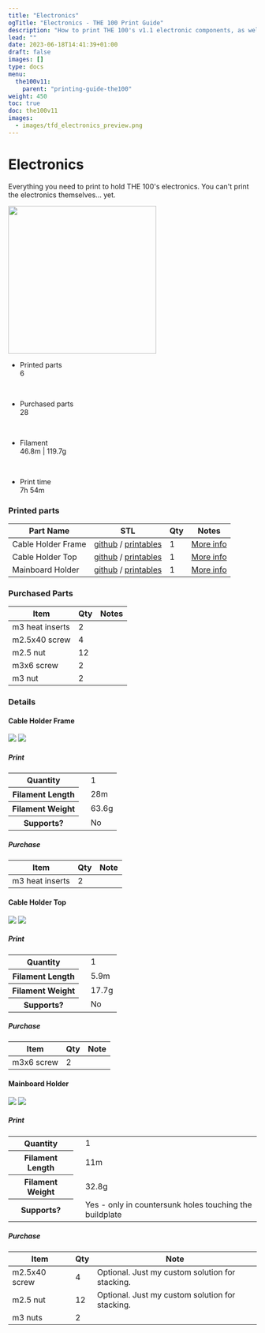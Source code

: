 ```yaml
---
title: "Electronics"
ogTitle: "Electronics - THE 100 Print Guide"
description: "How to print THE 100's v1.1 electronic components, as well as what hardware you need to purchase to build it."
lead: ""
date: 2023-06-18T14:41:39+01:00
draft: false
images: []
type: docs
menu:
  the100v11:
    parent: "printing-guide-the100"
weight: 450
toc: true
doc: the100v11
images: 
  - images/tfd_electronics_preview.png
---
```

# Electronics
Everything you need to print to hold THE 100's electronics. You can't print the electronics themselves... yet. 

<div class="row bd">
  <div class="col">
      <a href="images/electronics_cad.png"><img src="images/electronics_cad.png" width=300 class="img-thumbnail"></a>
  </div>
  <div class="col">
    <ul class="list-group">
      <li class="list-group-item d-flex justify-content-between align-items-center">
        <div class="text fw-bold">Printed parts</div>
        <div class="text">6</div>
      </li>
    </ul>
    <br>
    <ul class="list-group">
      <li class="list-group-item d-flex justify-content-between align-items-center">
        <div class="text fw-bold">Purchased parts</div>
        <div class="text">28</div>
      </li>
    </ul>   
    <br>
    <ul class="list-group">
      <li class="list-group-item d-flex justify-content-between align-items-center">
        <div class="text fw-bold">Filament</div>
        <div class="text">46.8m | 119.7g</div>
      </li>
    </ul>   
    <br>
    <ul class="list-group">
      <li class="list-group-item d-flex justify-content-between align-items-center">
        <div class="text fw-bold">Print time</div>
        <div class="text">7h 54m</div>
      </li>
    </ul>  
  </div>
</div>

### Printed parts
<table class="table table-sm">
  <thead>
    <tr>
      <th scope="col">Part Name</th>
      <th scope="col">STL</th>
      <th scope="col">Qty</th>
      <th scope="col">Notes</th>
    </tr>
  </thead>
  <tbody>
    <tr>
      <td>Cable Holder Frame</td>
      <td class="no-wrap"><a target="_blank" href="https://github.com/MSzturc/the100/blob/main/STL/Electronics/Cable%20Holder%20Frame.stl">github</a> / <a href="https://files.printables.com/media/prints/572689/stls/4581556_19129328-4335-465a-b671-f0bd2a63f9c6/cable-holder-frame.stl">printables</a></td>
      <td>1</td>
      <td><a href="#cable-holder-frame">More info</a></td>
    </tr>
    <tr>
      <td>Cable Holder Top</td>
      <td class="no-wrap"><a target="_blank" href="https://github.com/MSzturc/the100/blob/main/STL/Electronics/Cable%20Holder%20Top.stl">github</a> / <a href="https://files.printables.com/media/prints/572689/stls/4581557_c0b56564-be73-4338-9c44-279b15b9c600/cable-holder-top.stl">printables</a></td>
      <td>1</td>
      <td><a href="#cable-holder-top">More info</a></td>
    </tr>
    <tr>
      <td>Mainboard Holder</td>
      <td class="no-wrap"><a target="_blank" href="https://github.com/MSzturc/the100/blob/main/STL/Electronics/Mainboard%20Holder.stl">github</a> / <a href="https://files.printables.com/media/prints/572689/stls/4581558_7a9a4bd0-a8d6-4a6c-910a-24303c0e0896/mainboard-holder.stl">printables</a></td>
      <td>1</td>
      <td><a href="#mainboard-holder">More info</a></td>
    </tr>
  </tbody>
</table>

### Purchased Parts
<table class="table table-sm no-margin">
  <thead>
    <tr>
      <th scope="col">Item</th>
      <th scope="col">Qty</th>
      <th scope="col">Notes</th>
    </tr>
  </thead>
  <tbody>
    <tr>
      <td>m3 heat inserts</td>
      <td>2</td>
      <td></td>
    </tr>
    <tr>
      <td>m2.5x40 screw</td>
      <td>4</td>
      <td></td>
    </tr>
    <tr>
      <td>m2.5 nut</td>
      <td>12</td>
      <td></td>
    </tr>
    <tr>
      <td>m3x6 screw</td>
      <td>2</td>
      <td></td>
    </tr>
    <tr>
      <td>m3 nut</td>
      <td>2</td>
      <td></td>
    </tr>
  </tbody>
</table>

### Details

#### Cable Holder Frame
  <a href="images/cable_holder_cad.png"><img src="images/cable_holder_cad.png" class="img-thumbnail align-top img-thumbnail-300h" /></a>
  <a href="images/cable_holder_stl.png"><img src="images/cable_holder_stl.png" class="img-thumbnail align-top img-thumbnail-300h" /></a>
##### Print
<table class="table table-striped table-hover no-margin">
  <tbody class="table-group-divider">
    <tr>
      <th scope="row" class="no-wrap">Quantity</th>
      <td> </td>
      <td>1</td>
    </tr>
    <tr>
      <th scope="row" class="no-wrap">Filament Length</th>
      <td> </td>
      <td>28m</td>
    </tr>
    <tr>
      <th scope="row" class="no-wrap">Filament Weight</th>
      <td> </td>
      <td>63.6g</td>
    </tr>
    <tr>
      <th scope="row" class="no-wrap">Supports?</th>
      <td> </td>
      <td>No</td>
    </tr>
  </tbody>
</table>

##### Purchase
<table class="table table-striped table-hover no-margin">
  <thead>
    <tr>
      <th scope="col">Item</th>
      <th scope="col">Qty</th>
      <th scope="col">Note</th>
    </tr>
  </thead>
  <tbody>
    <tr>
      <td>m3 heat inserts</td>
      <td>2</td>
      <td></td>
    </tr>
  </tbody>
</table>


#### Cable Holder Top
  <a href="images/cable_holder_lid_cad.png"><img src="images/cable_holder_lid_cad.png" class="img-thumbnail align-top img-thumbnail-300h" /></a>
  <a href="images/cable_holder_lid_stl.png"><img src="images/cable_holder_lid_stl.png" class="img-thumbnail align-top img-thumbnail-300h" /></a>
##### Print
<table class="table table-striped table-hover no-margin">
  <tbody class="table-group-divider">
    <tr>
      <th scope="row" class="no-wrap">Quantity</th>
      <td> </td>
      <td>1</td>
    </tr>
    <tr>
      <th scope="row" class="no-wrap">Filament Length</th>
      <td> </td>
      <td>5.9m</td>
    </tr>
    <tr>
      <th scope="row" class="no-wrap">Filament Weight</th>
      <td> </td>
      <td>17.7g</td>
    </tr>
    <tr>
      <th scope="row" class="no-wrap">Supports?</th>
      <td> </td>
      <td>No</td>
    </tr>
  </tbody>
</table>

##### Purchase
<table class="table table-striped table-hover no-margin">
  <thead>
    <tr>
      <th scope="col">Item</th>
      <th scope="col">Qty</th>
      <th scope="col">Note</th>
    </tr>
  </thead>
  <tbody>
    <tr>
      <td>m3x6 screw</td>
      <td>2</td>
      <td></td>
    </tr>
  </tbody>
</table>


#### Mainboard Holder
  <a href="images/mainboard_holder_cad.png"><img src="images/mainboard_holder_cad.png" class="img-thumbnail align-top img-thumbnail-300h" /></a>
  <a href="images/mainboard_holder_stl.png"><img src="images/mainboard_holder_stl.png" class="img-thumbnail align-top img-thumbnail-300h" /></a>
##### Print
<table class="table table-striped table-hover no-margin">
  <tbody class="table-group-divider">
    <tr>
      <th scope="row" class="no-wrap">Quantity</th>
      <td> </td>
      <td>1</td>
    </tr>
    <tr>
      <th scope="row" class="no-wrap">Filament Length</th>
      <td> </td>
      <td>11m</td>
    </tr>
    <tr>
      <th scope="row" class="no-wrap">Filament Weight</th>
      <td> </td>
      <td>32.8g</td>
    </tr>
    <tr>
      <th scope="row" class="no-wrap">Supports?</th>
      <td> </td>
      <td>Yes - only in countersunk holes touching the buildplate</td>
    </tr>
  </tbody>
</table>

##### Purchase
<table class="table table-striped table-hover no-margin">
  <thead>
    <tr>
      <th scope="col">Item</th>
      <th scope="col">Qty</th>
      <th scope="col">Note</th>
    </tr>
  </thead>
  <tbody>
    <tr>
      <td>m2.5x40 screw</td>
      <td>4</td>
      <td>Optional. Just my custom solution for stacking.</td>
    </tr>
    <tr>
      <td>m2.5 nut</td>
      <td>12</td>
      <td>Optional. Just my custom solution for stacking.</td>
    </tr>
    <tr>
      <td>m3 nuts</td>
      <td>2</td>
      <td></td>
    </tr>
  </tbody>
</table>